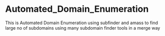# Automated_Domain_Enumeration
This is Automated Domain Enumeration using subfinder and amass to find large no of subdomains using many subdomain finder tools in a merge way
